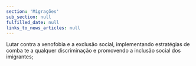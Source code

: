 ```yaml
---
section: 'Migrações'
sub_section: null
fulfilled_date: null
links_to_news_articles: null
---
```


Lutar contra a xenofobia e a exclusão social, implementando estratégias de comba te a qualquer discriminação e promovendo a inclusão social dos imigrantes;
